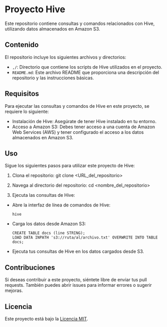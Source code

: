 # Proyecto Hive

Este repositorio contiene consultas y comandos relacionados con Hive, utilizando datos almacenados en Amazon S3.

## Contenido

El repositorio incluye los siguientes archivos y directorios:

- `,/`: Directorio que contiene los scripts de Hive utilizados en el proyecto.
- `README.md`: Este archivo README que proporciona una descripción del repositorio y las instrucciones básicas.

## Requisitos

Para ejecutar las consultas y comandos de Hive en este proyecto, se requiere lo siguiente:

- Instalación de Hive: Asegúrate de tener Hive instalado en tu entorno.
- Acceso a Amazon S3: Debes tener acceso a una cuenta de Amazon Web Services (AWS) y tener configurado el acceso a los datos almacenados en Amazon S3.

## Uso

Sigue los siguientes pasos para utilizar este proyecto de Hive:

1. Clona el repositorio: 
git clone <URL_del_repositorio>


2. Navega al directorio del repositorio:
cd <nombre_del_repositorio>


3. Ejecuta las consultas de Hive:

- Abre la interfaz de línea de comandos de Hive:
  ```
  hive
  ```

- Carga los datos desde Amazon S3:
  ```
  CREATE TABLE docs (line STRING);
  LOAD DATA INPATH 's3://ruta/al/archivo.txt' OVERWRITE INTO TABLE docs;
  ```

- Ejecuta tus consultas de Hive en los datos cargados desde S3.

## Contribuciones

Si deseas contribuir a este proyecto, siéntete libre de enviar tus pull requests. También puedes abrir issues para informar errores o sugerir mejoras.

## Licencia

Este proyecto está bajo la [Licencia MIT](LICENSE).
